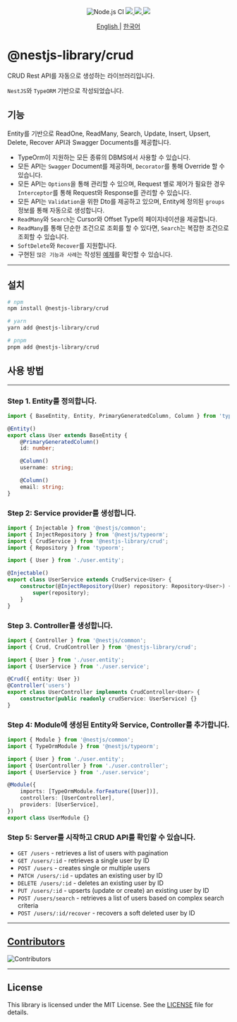 <p align="center">
    <img src="https://github.com/woowabros/nestjs-library-crud/actions/workflows/ci.yml/badge.svg" alt="Node.js CI">
    <a href="https://www.npmjs.com/package/@nestjs-library/crud">
        <img src="https://img.shields.io/npm/v/@nestjs-library/crud">
    </a>
    <a href="https://www.npmjs.com/package/@nestjs-library/crud">
        <img src="https://img.shields.io/bundlephobia/minzip/@nestjs-library/crud">
    </a>
    <a href="https://www.npmjs.com/package/@nestjs-library/crud">
        <img src="https://img.shields.io/npm/dw/@nestjs-library/crud">
    </a>        
</p>

<p align="center">
    <a href="./README.md">
        <span>English<span>
    </a> 
    <span>|</span>
    <a href="./README.ko.md">
        <span>한국어<span>
    </a> 
</p>

# @nestjs-library/crud

CRUD Rest API를 자동으로 생성하는 라이브러리입니다.

`NestJS`와 `TypeORM` 기반으로 작성되었습니다.

## 기능

Entity를 기반으로 ReadOne, ReadMany, Search, Update, Insert, Upsert, Delete, Recover API과 Swagger Documents를 제공합니다.

-   TypeOrm이 지원하는 모든 종류의 DBMS에서 사용할 수 있습니다.
-   모든 API는 `Swagger` Document를 제공하며, `Decorator`를 통해 Override 할 수 있습니다.
-   모든 API는 `Options`을 통해 관리할 수 있으며, Request 별로 제어가 필요한 경우 `Interceptor`를 통해 Request와 Response를 관리할 수 있습니다.
-   모든 API는 `Validation`을 위한 Dto를 제공하고 있으며, Entity에 정의된 `groups` 정보를 통해 자동으로 생성합니다.
-   `ReadMany`와 `Search`는 Cursor와 Offset Type의 페이지네이션을 제공합니다.
-   `ReadMany`를 통해 단순한 조건으로 조회를 할 수 있다면, `Search`는 복잡한 조건으로 조회할 수 있습니다.
-   `SoftDelete`와 `Recover`를 지원합니다.
-   구현된 `많은 기능과 사례`는 작성된 <a href="./spec"> <span>예제<span></a>를 확인할 수 있습니다.

---

## 설치

```bash
# npm
npm install @nestjs-library/crud

# yarn
yarn add @nestjs-library/crud

# pnpm
pnpm add @nestjs-library/crud
```

## 사용 방법

---

### Step 1. Entity를 정의합니다.

```typescript
import { BaseEntity, Entity, PrimaryGeneratedColumn, Column } from 'typeorm';

@Entity()
export class User extends BaseEntity {
    @PrimaryGeneratedColumn()
    id: number;

    @Column()
    username: string;

    @Column()
    email: string;
}
```

### Step 2: Service provider를 생성합니다.

```typescript
import { Injectable } from '@nestjs/common';
import { InjectRepository } from '@nestjs/typeorm';
import { CrudService } from '@nestjs-library/crud';
import { Repository } from 'typeorm';

import { User } from './user.entity';

@Injectable()
export class UserService extends CrudService<User> {
    constructor(@InjectRepository(User) repository: Repository<User>) {
        super(repository);
    }
}
```

### Step 3. Controller를 생성합니다.

```typescript
import { Controller } from '@nestjs/common';
import { Crud, CrudController } from '@nestjs-library/crud';

import { User } from './user.entity';
import { UserService } from './user.service';

@Crud({ entity: User })
@Controller('users')
export class UserController implements CrudController<User> {
    constructor(public readonly crudService: UserService) {}
}
```

### Step 4: Module에 생성된 Entity와 Service, Controller를 추가합니다.

```typescript
import { Module } from '@nestjs/common';
import { TypeOrmModule } from '@nestjs/typeorm';

import { User } from './user.entity';
import { UserController } from './user.controller';
import { UserService } from './user.service';

@Module({
    imports: [TypeOrmModule.forFeature([User])],
    controllers: [UserController],
    providers: [UserService],
})
export class UserModule {}
```

### Step 5: Server를 시작하고 CRUD API를 확인할 수 있습니다.

-   `GET /users` - retrieves a list of users with pagination
-   `GET /users/:id` - retrieves a single user by ID
-   `POST /users` - creates single or multiple users
-   `PATCH /users/:id` - updates an existing user by ID
-   `DELETE /users/:id` - deletes an existing user by ID
-   `PUT /users/:id` - upserts (update or create) an existing user by ID
-   `POST /users/search` - retrieves a list of users based on complex search criteria
-   `POST /users/:id/recover` - recovers a soft deleted user by ID

---

## [Contributors](https://github.com/type-challenges/type-challenges/graphs/contributors)

![Contributors](https://contrib.rocks/image?repo=woowabros/nestjs-library-crud)

---

## License

This library is licensed under the MIT License. See the [LICENSE](./LICENSE.md) file for details.
